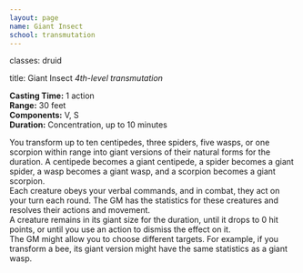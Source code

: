 ```yaml
---
layout: page
name: Giant Insect
school: transmutation
---
```

classes: druid

title: Giant Insect 
_4th-level transmutation_  

**Casting Time:** 1 action    
**Range:** 30 feet    
**Components:** V, S    
**Duration:** Concentration, up to 10 minutes 

You transform up to ten centipedes, three spiders, five wasps, or one scorpion within range into giant versions of their natural forms for the duration. A centipede becomes a giant centipede, a spider becomes a giant spider, a wasp becomes a giant wasp, and a scorpion becomes a giant scorpion.    
Each creature obeys your verbal commands, and in combat, they act on your turn each round. The GM has the statistics for these creatures and resolves their actions and movement.    
A creature remains in its giant size for the duration, until it drops to 0 hit points, or until you use an action to dismiss the effect on it.    
The GM might allow you to choose different targets. For example, if you transform a bee, its giant version might have the same statistics as a giant wasp. 